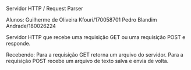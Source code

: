 Servidor HTTP / Request Parser

Alunos: Guilherme de Oliveira Kfouri/170058701 Pedro Blandim Andrade/180026224

Servidor HTTP que recebe uma requisição GET ou uma requisição POST e responde.

Recebendo:
  Para a requisição GET retorna um arquivo do servidor.
  Para a requisição POST recebe um arquivo de texto salva e envia de volta.
